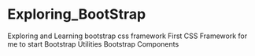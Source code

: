 # Exploring_BootStrap
Exploring and Learning bootstrap css framework
First CSS Framework for me to start
Bootstrap Utilities 
Bootstrap Components
